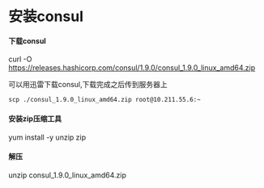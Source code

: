 # 安装consul

#### 下载consul
curl -O https://releases.hashicorp.com/consul/1.9.0/consul_1.9.0_linux_amd64.zip

可以用迅雷下载consul,下载完成之后传到服务器上
```
scp ./consul_1.9.0_linux_amd64.zip root@10.211.55.6:~
```

#### 安装zip压缩工具
yum install -y unzip zip

#### 解压
unzip consul_1.9.0_linux_amd64.zip


